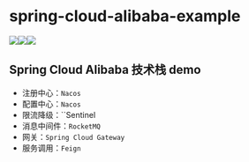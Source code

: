 # spring-cloud-alibaba-example

[![](https://img.shields.io/badge/blog-whportal-red.svg)](https://whportal.github.io)![](https://img.shields.io/badge/language-java-green.svg)![](https://img.shields.io/badge/version-1.0.0-blue)

## Spring Cloud Alibaba 技术栈 demo

* 注册中心：`Nacos`
* 配置中心：`Nacos`
* 限流降级：``Sentinel` `
* 消息中间件：`RocketMQ`
* 网关：`Spring Cloud Gateway`
* 服务调用：`Feign`
